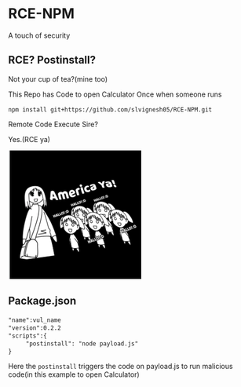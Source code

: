 # RCE-NPM
A touch of security

## RCE? Postinstall?

Not your cup of tea?(mine too)

This Repo has Code to open Calculator Once when someone runs

```
npm install git+https://github.com/slvignesh05/RCE-NPM.git
```

Remote Code Execute Sire?

Yes.(RCE ya)

![rce](https://raw.githubusercontent.com/slvignesh05/RCE-NPM/refs/heads/main/public/images/Screenshot%202025-07-08%20000321.png)

## Package.json

```
"name":vul_name
"version":0.2.2
"scripts":{
     "postinstall": "node payload.js"
}
```

Here the `postinstall` triggers the code on payload.js to run malicious code(in this example to open Calculator)
